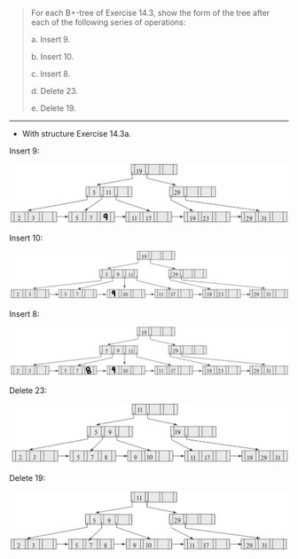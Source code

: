 > For each B+-tree of Exercise 14.3, show the form of the tree after each of 
> the following series of operations: 
> 
> a. Insert 9. 
> 
> b. Insert 10. 
> 
> c. Insert 8. 
> 
> d. Delete 23. 
> 
> e. Delete 19. 

--------------------------------

* With structure Exercise 14.3a. 

Insert 9: 

<img src="14.4a_insert9.jpg">

Insert 10: 

<img src="14.4a_insert10.jpg">

Insert 8: 

<img src="14.4a_insert8.jpg">

Delete 23: 

<img src="14.4a_delete23.png">

Delete 19: 

<img src="14.4a_delete19.png">